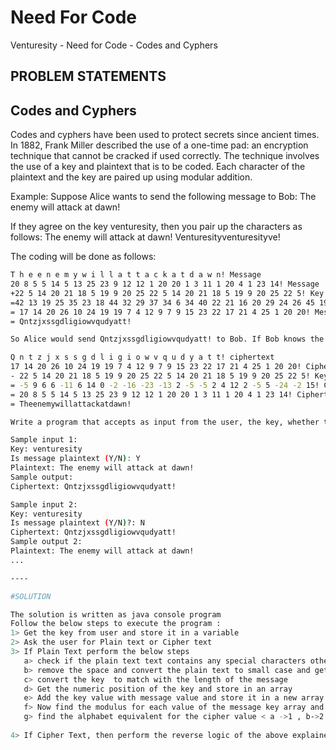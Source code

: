 # Need For Code
Venturesity - Need for Code -  Codes and Cyphers

## PROBLEM STATEMENTS
**Codes and Cyphers**
----
Codes and cyphers have been used to protect secrets since ancient times. In 1882, Frank Miller described the use of a one-time pad: an encryption technique that cannot be cracked if used correctly. The technique involves the use of a key and plaintext that is to be coded. Each character of the plaintext and the key are paired up using modular addition.

Example:
Suppose Alice wants to send the following message to Bob:
The enemy will attack at dawn!

If they agree on the key venturesity, then you pair up the characters as follows:
The enemy will attack at dawn!
Venturesityventuresityve!

The coding will be done as follows:
 ```sh
T h e e n e m y w i l l a t t a c k a t d a w n! Message 
20 8 5 5 14 5 13 25 23 9 12 12 1 20 20 1 3 11 1 20 4 1 23 14! Message
+22 5 14 20 21 18 5 19 9 20 25 22 5 14 20 21 18 5 19 9 20 25 22 5! Key
=42 13 19 25 35 23 18 44 32 29 37 34 6 34 40 22 21 16 20 29 24 26 45 19! Message + Key
= 17 14 20 26 10 24 19 19 7 4 12 9 7 9 15 23 22 17 21 4 25 1 20 20! Message + Key (mod 26) + 1
= Qntzjxssgdligiowvqudyatt!

So Alice would send Qntzjxssgdligiowvqudyatt! to Bob. If Bob knows the key, he would decode it as follows:

Q n t z j x s s g d l i g i o w v q u d y a t t! ciphertext
17 14 20 26 10 24 19 19 7 4 12 9 7 9 15 23 22 17 21 4 25 1 20 20! Ciphertext
- 22 5 14 20 21 18 5 19 9 20 25 22 5 14 20 21 18 5 19 9 20 25 22 5! Key
= -5 9 6 6 -11 6 14 0 -2 -16 -23 -13 2 -5 -5 2 4 12 2 -5 5 -24 -2 15! Ciphertext  key
= 20 8 5 5 14 5 13 25 23 9 12 12 1 20 20 1 3 11 1 20 4 1 23 14! Ciphertext key (mod 26)  1
= Theenemywillattackatdawn!

Write a program that accepts as input from the user, the key, whether the message is plaintext or not, the message (either in plaintext or ciphertext), and as output, the ciphertext (if the message is indicated as plaintext) or plaintext (if the message is indicated as ciphertext)

Sample input 1:
Key: venturesity
Is message plaintext (Y/N): Y
Plaintext: The enemy will attack at dawn!
Sample output:
Ciphertext: Qntzjxssgdligiowvqudyatt!

Sample input 2:
Key: venturesity
Is message plaintext (Y/N)?: N
Ciphertext: Qntzjxssgdligiowvqudyatt!
Sample output 2:
Plaintext: The enemy will attack at dawn!
...

----

#SOLUTION

The solution is written as java console program
Follow the below steps to execute the program :
1> Get the key from user and store it in a variable
2> Ask the user for Plain text or Cipher text
3> If Plain Text perform the below steps
	a> check if the plain text text contains any special characters other than space. if found return error message
	b> remove the space and convert the plain text to small case and get the numeric position of the alphabets and stor it in an array
	c> convert the key  to match with the length of the message
	d> Get the numeric position of the key and store in an array
	e> Add the key value with message value and store it in a new array calley messagekey array
	f> Now find the modulus for each value of the message key array and store it in an array called cipher array
	g> find the alphabet equivalent for the cipher value < a ->1 , b->2 ,c->3 ..... z->26 )
	
4> If Cipher Text, then perform the reverse logic of the above explained steps.
